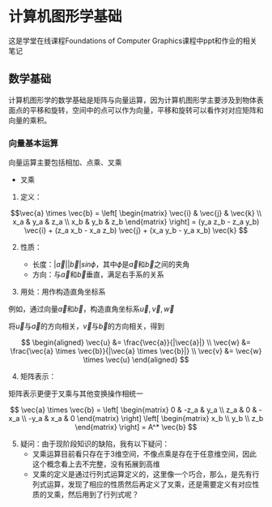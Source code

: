 # 计算机图形学基础
这是学堂在线课程Foundations of Computer Graphics课程中ppt和作业的相关笔记

## 数学基础
计算机图形学的数学基础是矩阵与向量运算，因为计算机图形学主要涉及到物体表面点的平移和旋转，空间中的点可以作为向量，平移和旋转可以看作对对应矩阵和向量的乘积。

### 向量基本运算
向量运算主要包括相加、点乘、叉乘

- 叉乘

1. 定义：

$$\vec{a} \times \vec{b} = 
\left[
\begin{matrix}
   \vec{i} & \vec{j} & \vec{k} \\
   x_a & y_a & z_a \\
   x_b & y_b & z_b
\end{matrix}
\right] = (y_a z_b - z_a y_b) \vec{i} + (z_a x_b - x_a z_b) \vec{j} + (x_a y_b - y_a x_b) \vec{k}
$$

2. 性质：
    - 长度：$|\vec{a}||\vec{b}|sin\phi$，其中$\phi$是$\vec{a}$和$\vec{b}$之间的夹角
    - 方向：与$\vec{a}$和$\vec{b}$垂直，满足右手系的关系

3. 用处：用作构造直角坐标系

例如，通过向量$\vec{a}$和$\vec{b}$，构造直角坐标系$\vec{u},\vec{v},\vec{w}$

将$\vec{u}$与$\vec{a}$的方向相关，$\vec{v}$与$\vec{b}$的方向相关，得到

$$
\begin{aligned}
\vec{u} &= \frac{\vec{a}}{|\vec{a}|} \\
\vec{w} &= \frac{\vec{a} \times \vec{b}}{|\vec{a} \times \vec{b}|} \\
\vec{v} &= \vec{w} \times \vec{u}
\end{aligned}
$$

4. 矩阵表示：

矩阵表示更便于叉乘与其他变换操作相统一

$$
\vec{a} \times \vec{b} = 
\left[
\begin{matrix}
    0 & -z_a & y_a \\
    z_a & 0 & -x_a \\
    -y_a & x_a & 0
\end{matrix}
\right]
\left[ 
\begin{matrix}
x_b \\ y_b \\ z_b
\end{matrix} 
\right] = A^* \vec{b}
$$

5. 疑问：由于现阶段知识的缺陷，我有以下疑问：
    - 叉乘运算目前看只存在于3维空间，不像点乘是存在于任意维空间，因此这个概念看上去不完整，没有拓展到高维
    - 叉乘的定义是通过行列式运算定义的，这里像一个巧合，那么，是先有行列式运算，发现了相应的性质然后再定义了叉乘，还是需要定义有对应性质的叉乘，然后用到了行列式呢？
